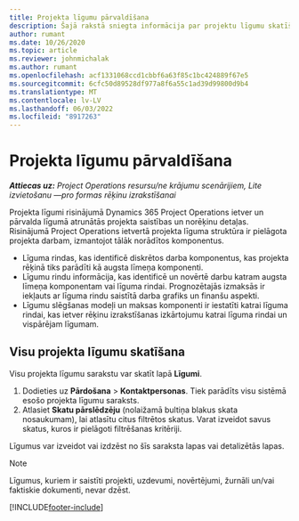 ```yaml
---
title: Projekta līgumu pārvaldīšana
description: Šajā rakstā sniegta informācija par projektu līgumu skatīšanos.
author: rumant
ms.date: 10/26/2020
ms.topic: article
ms.reviewer: johnmichalak
ms.author: rumant
ms.openlocfilehash: acf1331068ccd1cbbf6a63f85c1bc424889f67e5
ms.sourcegitcommit: 6cfc50d89528df977a8f6a55c1ad39d99800d9b4
ms.translationtype: MT
ms.contentlocale: lv-LV
ms.lasthandoff: 06/03/2022
ms.locfileid: "8917263"
---
```

# <a name="manage-project-contracts"></a>Projekta līgumu pārvaldīšana

_**Attiecas uz:** Project Operations resursu/ne krājumu scenārijiem, Lite izvietošanu —pro formas rēķinu izrakstīšanai_

Projekta līgumi risinājumā Dynamics 365 Project Operations ietver un pārvalda līgumā atrunātās projekta saistības un norēķinu detaļas. Risinājumā Project Operations ietvertā projekta līguma struktūra ir pielāgota projekta darbam, izmantojot tālāk norādītos komponentus.

- Līguma rindas, kas identificē diskrētos darba komponentus, kas projekta rēķinā tiks parādīti kā augsta līmeņa komponenti.
- Līgumu rindu informācija, kas identificē un novērtē darbu katram augsta līmeņa komponentam vai līguma rindai. Prognozētajās izmaksās ir iekļauts ar līguma rindu saistītā darba grafiks un finanšu aspekti.
- Līgumu slēgšanas modeļi un maksas komponenti ir iestatīti katrai līguma rindai, kas ietver rēķinu izrakstīšanas izkārtojumu katrai līguma rindai un vispārējam līgumam.

## <a name="view-all-project-based-contracts"></a>Visu projekta līgumu skatīšana

Visu projekta līgumu sarakstu var skatīt lapā **Līgumi**. 

1. Dodieties uz **Pārdošana** > **Kontaktpersonas**. Tiek parādīts visu sistēmā esošo projekta līgumu saraksts. 
2. Atlasiet **Skatu pārslēdzēju** (nolaižamā bultiņa blakus skata nosaukumam), lai atlasītu citus filtrētos skatus. Varat izveidot savus skatus, kuros ir pielāgoti filtrēšanas kritēriji.

Līgumus var izveidot vai izdzēst no šīs saraksta lapas vai detalizētās lapas.

> [!NOTE]
> Līgumus, kuriem ir saistīti projekti, uzdevumi, novērtējumi, žurnāli un/vai faktiskie dokumenti, nevar dzēst. 


[!INCLUDE[footer-include](../../includes/footer-banner.md)]

